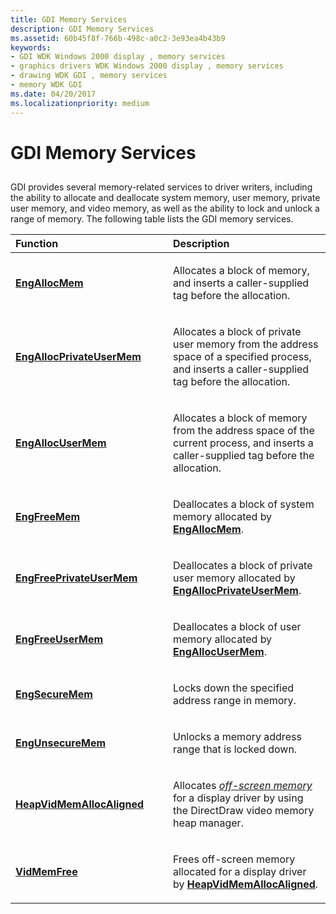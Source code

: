 ```yaml
---
title: GDI Memory Services
description: GDI Memory Services
ms.assetid: 60b45f8f-766b-498c-a0c2-3e93ea4b43b9
keywords:
- GDI WDK Windows 2000 display , memory services
- graphics drivers WDK Windows 2000 display , memory services
- drawing WDK GDI , memory services
- memory WDK GDI
ms.date: 04/20/2017
ms.localizationpriority: medium
---
```


# GDI Memory Services


## <span id="ddk_gdi_memory_services_gg"></span><span id="DDK_GDI_MEMORY_SERVICES_GG"></span>


GDI provides several memory-related services to driver writers, including the ability to allocate and deallocate system memory, user memory, private user memory, and video memory, as well as the ability to lock and unlock a range of memory. The following table lists the GDI memory services.

<table>
<colgroup>
<col width="50%" />
<col width="50%" />
</colgroup>
<thead>
<tr class="header">
<th align="left">Function</th>
<th align="left">Description</th>
</tr>
</thead>
<tbody>
<tr class="odd">
<td align="left"><p><a href="https://msdn.microsoft.com/library/windows/hardware/ff564176" data-raw-source="[&lt;strong&gt;EngAllocMem&lt;/strong&gt;](https://msdn.microsoft.com/library/windows/hardware/ff564176)"><strong>EngAllocMem</strong></a></p></td>
<td align="left"><p>Allocates a block of memory, and inserts a caller-supplied tag before the allocation.</p></td>
</tr>
<tr class="even">
<td align="left"><p><a href="https://msdn.microsoft.com/library/windows/hardware/ff564177" data-raw-source="[&lt;strong&gt;EngAllocPrivateUserMem&lt;/strong&gt;](https://msdn.microsoft.com/library/windows/hardware/ff564177)"><strong>EngAllocPrivateUserMem</strong></a></p></td>
<td align="left"><p>Allocates a block of private user memory from the address space of a specified process, and inserts a caller-supplied tag before the allocation.</p></td>
</tr>
<tr class="odd">
<td align="left"><p><a href="https://msdn.microsoft.com/library/windows/hardware/ff564178" data-raw-source="[&lt;strong&gt;EngAllocUserMem&lt;/strong&gt;](https://msdn.microsoft.com/library/windows/hardware/ff564178)"><strong>EngAllocUserMem</strong></a></p></td>
<td align="left"><p>Allocates a block of memory from the address space of the current process, and inserts a caller-supplied tag before the allocation.</p></td>
</tr>
<tr class="even">
<td align="left"><p><a href="https://msdn.microsoft.com/library/windows/hardware/ff564895" data-raw-source="[&lt;strong&gt;EngFreeMem&lt;/strong&gt;](https://msdn.microsoft.com/library/windows/hardware/ff564895)"><strong>EngFreeMem</strong></a></p></td>
<td align="left"><p>Deallocates a block of system memory allocated by <a href="https://msdn.microsoft.com/library/windows/hardware/ff564176" data-raw-source="[&lt;strong&gt;EngAllocMem&lt;/strong&gt;](https://msdn.microsoft.com/library/windows/hardware/ff564176)"><strong>EngAllocMem</strong></a>.</p></td>
</tr>
<tr class="odd">
<td align="left"><p><a href="https://msdn.microsoft.com/library/windows/hardware/ff564907" data-raw-source="[&lt;strong&gt;EngFreePrivateUserMem&lt;/strong&gt;](https://msdn.microsoft.com/library/windows/hardware/ff564907)"><strong>EngFreePrivateUserMem</strong></a></p></td>
<td align="left"><p>Deallocates a block of private user memory allocated by <a href="https://msdn.microsoft.com/library/windows/hardware/ff564177" data-raw-source="[&lt;strong&gt;EngAllocPrivateUserMem&lt;/strong&gt;](https://msdn.microsoft.com/library/windows/hardware/ff564177)"><strong>EngAllocPrivateUserMem</strong></a>.</p></td>
</tr>
<tr class="even">
<td align="left"><p><a href="https://msdn.microsoft.com/library/windows/hardware/ff564912" data-raw-source="[&lt;strong&gt;EngFreeUserMem&lt;/strong&gt;](https://msdn.microsoft.com/library/windows/hardware/ff564912)"><strong>EngFreeUserMem</strong></a></p></td>
<td align="left"><p>Deallocates a block of user memory allocated by <a href="https://msdn.microsoft.com/library/windows/hardware/ff564178" data-raw-source="[&lt;strong&gt;EngAllocUserMem&lt;/strong&gt;](https://msdn.microsoft.com/library/windows/hardware/ff564178)"><strong>EngAllocUserMem</strong></a>.</p></td>
</tr>
<tr class="odd">
<td align="left"><p><a href="https://msdn.microsoft.com/library/windows/hardware/ff565011" data-raw-source="[&lt;strong&gt;EngSecureMem&lt;/strong&gt;](https://msdn.microsoft.com/library/windows/hardware/ff565011)"><strong>EngSecureMem</strong></a></p></td>
<td align="left"><p>Locks down the specified address range in memory.</p></td>
</tr>
<tr class="even">
<td align="left"><p><a href="https://msdn.microsoft.com/library/windows/hardware/ff565454" data-raw-source="[&lt;strong&gt;EngUnsecureMem&lt;/strong&gt;](https://msdn.microsoft.com/library/windows/hardware/ff565454)"><strong>EngUnsecureMem</strong></a></p></td>
<td align="left"><p>Unlocks a memory address range that is locked down.</p></td>
</tr>
<tr class="odd">
<td align="left"><p><a href="https://msdn.microsoft.com/library/windows/hardware/ff567267" data-raw-source="[&lt;strong&gt;HeapVidMemAllocAligned&lt;/strong&gt;](https://msdn.microsoft.com/library/windows/hardware/ff567267)"><strong>HeapVidMemAllocAligned</strong></a></p></td>
<td align="left"><p>Allocates <a href="https://msdn.microsoft.com/library/windows/hardware/ff556318#wdkgloss-off-screen-memory" data-raw-source="[&lt;em&gt;off-screen memory&lt;/em&gt;](https://msdn.microsoft.com/library/windows/hardware/ff556318#wdkgloss-off-screen-memory)"><em>off-screen memory</em></a> for a display driver by using the DirectDraw video memory heap manager.</p></td>
</tr>
<tr class="even">
<td align="left"><p><a href="https://msdn.microsoft.com/library/windows/hardware/ff570554" data-raw-source="[&lt;strong&gt;VidMemFree&lt;/strong&gt;](https://msdn.microsoft.com/library/windows/hardware/ff570554)"><strong>VidMemFree</strong></a></p></td>
<td align="left"><p>Frees off-screen memory allocated for a display driver by <a href="https://msdn.microsoft.com/library/windows/hardware/ff567267" data-raw-source="[&lt;strong&gt;HeapVidMemAllocAligned&lt;/strong&gt;](https://msdn.microsoft.com/library/windows/hardware/ff567267)"><strong>HeapVidMemAllocAligned</strong></a>.</p></td>
</tr>
</tbody>
</table>

 

 

 






